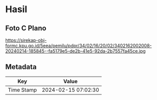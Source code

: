 # Hasil

## Foto C Plano

https://sirekap-obj-formc.kpu.go.id/5eea/pemilu/pdpr/34/02/16/20/02/3402162002008-20240214-185845--fa5179e5-de2b-41e5-92da-2b7557fa45ce.jpg


## Metadata

| Key        | Value               |
| ---------- | ------------------- |
| Time Stamp | 2024-02-15 07:02:30 |




